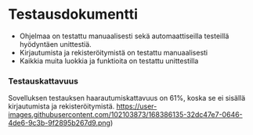 # Testausdokumentti
* Ohjelmaa on testattu manuaalisesti sekä automaattiseilla testeillä hyödyntäen unittestiä.
* Kirjautumista ja rekisteröitymistä on testattu manuaalisesti
* Kaikkia muita luokkia ja funktioita on testattu unittestilla

### Testauskattavuus
Sovelluksen testauksen haarautumiskattavuus on 61%, koska se ei sisällä kirjautumista ja rekisteröitymistä.
https://user-images.githubusercontent.com/102103873/168386135-32dc47e7-0646-4de6-9c3b-9f2895b267d9.png)

